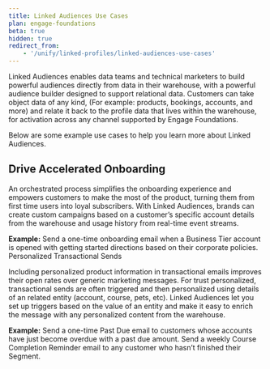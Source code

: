 ```yaml
---
title: Linked Audiences Use Cases
plan: engage-foundations
beta: true
hidden: true
redirect_from: 
    - '/unify/linked-profiles/linked-audiences-use-cases'
---
```


Linked Audiences enables data teams and technical marketers to build powerful audiences directly from data in their warehouse, with a powerful audience builder designed to support relational data. Customers can take object data of any kind, (For example: products, bookings, accounts, and more) and relate it back to the profile data that lives within the warehouse, for activation across any channel supported by Engage Foundations.

Below are some example use cases to help you learn more about Linked Audiences.

## Drive Accelerated Onboarding 

An orchestrated process simplifies the onboarding experience and empowers customers to make the most of the product, turning them from first time users into loyal subscribers. With Linked Audiences, brands can create custom campaigns based on a customer’s specific account details from the warehouse and usage history from real-time event streams. 

**Example:** 
Send a one-time onboarding email when a Business Tier account is opened with getting started directions based on their corporate policies.   
Personalized Transactional Sends

Including personalized product information in transactional emails improves their open rates over generic marketing messages. For trust personalized, transactional sends are often triggered and then personalized using details of an related entity (account, course, pets, etc). Linked Audiences let you set up triggers based on the value of an entity and make it easy to enrich the message with any personalized content from the warehouse. 

**Example:** 
Send a one-time Past Due email to customers whose accounts have just become overdue with a past due amount.
Send a weekly Course Completion Reminder email to any customer who hasn’t finished their Segment. 
